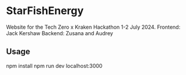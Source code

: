 # StarFishEnergy

Website for the Tech Zero x Kraken Hackathon 1-2 July 2024.
Frontend: Jack Kershaw
Backend: Zusana and Audrey

## Usage

npm install
npm run dev
localhost:3000
